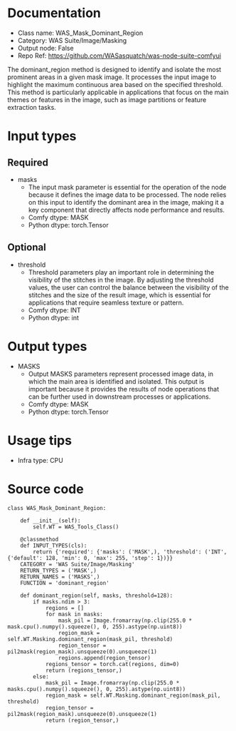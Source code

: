 # Documentation
- Class name: WAS_Mask_Dominant_Region
- Category: WAS Suite/Image/Masking
- Output node: False
- Repo Ref: https://github.com/WASasquatch/was-node-suite-comfyui

The dominant_region method is designed to identify and isolate the most prominent areas in a given mask image. It processes the input image to highlight the maximum continuous area based on the specified threshold. This method is particularly applicable in applications that focus on the main themes or features in the image, such as image partitions or feature extraction tasks.

# Input types
## Required
- masks
    - The input mask parameter is essential for the operation of the node because it defines the image data to be processed. The node relies on this input to identify the dominant area in the image, making it a key component that directly affects node performance and results.
    - Comfy dtype: MASK
    - Python dtype: torch.Tensor
## Optional
- threshold
    - Threshold parameters play an important role in determining the visibility of the stitches in the image. By adjusting the threshold values, the user can control the balance between the visibility of the stitches and the size of the result image, which is essential for applications that require seamless texture or pattern.
    - Comfy dtype: INT
    - Python dtype: int

# Output types
- MASKS
    - Output MASKS parameters represent processed image data, in which the main area is identified and isolated. This output is important because it provides the results of node operations that can be further used in downstream processes or applications.
    - Comfy dtype: MASK
    - Python dtype: torch.Tensor

# Usage tips
- Infra type: CPU

# Source code
```
class WAS_Mask_Dominant_Region:

    def __init__(self):
        self.WT = WAS_Tools_Class()

    @classmethod
    def INPUT_TYPES(cls):
        return {'required': {'masks': ('MASK',), 'threshold': ('INT', {'default': 128, 'min': 0, 'max': 255, 'step': 1})}}
    CATEGORY = 'WAS Suite/Image/Masking'
    RETURN_TYPES = ('MASK',)
    RETURN_NAMES = ('MASKS',)
    FUNCTION = 'dominant_region'

    def dominant_region(self, masks, threshold=128):
        if masks.ndim > 3:
            regions = []
            for mask in masks:
                mask_pil = Image.fromarray(np.clip(255.0 * mask.cpu().numpy().squeeze(), 0, 255).astype(np.uint8))
                region_mask = self.WT.Masking.dominant_region(mask_pil, threshold)
                region_tensor = pil2mask(region_mask).unsqueeze(0).unsqueeze(1)
                regions.append(region_tensor)
            regions_tensor = torch.cat(regions, dim=0)
            return (regions_tensor,)
        else:
            mask_pil = Image.fromarray(np.clip(255.0 * masks.cpu().numpy().squeeze(), 0, 255).astype(np.uint8))
            region_mask = self.WT.Masking.dominant_region(mask_pil, threshold)
            region_tensor = pil2mask(region_mask).unsqueeze(0).unsqueeze(1)
            return (region_tensor,)
```